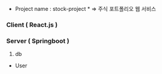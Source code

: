 * Project name : stock-project *
=> 주식 포트폴리오 웹 서비스



### Client ( React.js ) ###



### Server ( Springboot ) ###

1. db
- User


